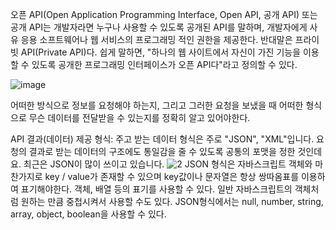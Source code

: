 오픈 API(Open Application Programming Interface, Open API, 공개 API) 또는 공개 API는 개발자라면 누구나 사용할 수 있도록 공개된 API를 말하며, 개발자에게 사유 응용 소프트웨어나 웹 서비스의 프로그래밍 적인 권한을 제공한다. 반대말은 프라이빗 API(Private API)다. 쉽게 말하면, "하나의 웹 사이트에서 자신이 가진 기능을 이용할 수 있도록 공개한 프로그래밍 인터페이스가 오픈 API다"라고 정의할 수 있다.

![image](https://github.com/HunMyeong/AndroidOpenAPI/assets/102712296/07ce2d8c-b4c0-4826-9771-9c7a225151cb)

어떠한 방식으로 정보를 요청해야 하는지, 그리고 그러한 요청을 보냈을 때 어떠한 형식으로 무슨 데이터를 전달받을 수 있는지를 정확히 알고 있어야한다.

API 결과(데이터) 제공 형식: 주고 받는 데이터 형식은 주로 "JSON", "XML"입니다. 요청의 결과로 받는 데이터의 구조에도 통일감을 줄 수 있도록 공통의 포맷을 정한 것인데요. 최근은 JSON이 많이 쓰이고 있습니다.
![2](https://github.com/HunMyeong/AndroidOpenAPI/assets/102712296/68caba60-b3db-469c-8c30-7f27bfc4d3d9)
JSON 형식은 자바스크립트 객체와 마찬가지로 key / value가 존재할 수 있으며 key값이나 문자열은 항상 쌍따옴표를 이용하여 표기해야한다.
객체, 배열 등의 표기를 사용할 수 있다.
일반 자바스크립트의 객체처럼 원하는 만큼 중첩시켜서 사용할 수도 있다.
JSON형식에서는 null, number, string, array, object, boolean을 사용할 수 있다.
